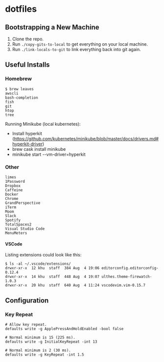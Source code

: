 # dotfiles

## Bootstrapping a New Machine

1. Clone the repo.
2. Run `./copy-gits-to-local` to get everything on your local machine.
3. Run `./link-locals-to-git` to link everything back into git again.

## Useful Installs

### Homebrew

```
$ brew leaves
awscli
bash-completion
fish
git
htop
tree
```

Running Minikube (local kubernetes):
- Install hyperkit (https://github.com/kubernetes/minikube/blob/master/docs/drivers.md#hyperkit-driver)
- brew cask install minikube
- minikube start --vm-driver=hyperkit

### Other

```
limes
1Password
Dropbox
Caffeine
Docker
Chrome
GrandPerspective
iTerm
Moom
Slack
Spotify
TotalSpaces2
Visual Studio Code
MenuMeters
```

#### VSCode

Listing extensions could look like this:

```
$ ls -al ~/.vscode/extensions/
drwxr-xr-x  12 khu  staff  384 Aug  4 19:06 editorconfig.editorconfig-0.12.4
drwxr-xr-x  14 khu  staff  448 Aug  4 19:07 ulthes.theme-firewatch-1.0.3
drwxr-xr-x  20 khu  staff  640 Aug  4 11:24 vscodevim.vim-0.15.7
```

## Configuration

### Key Repeat

```
# Allow key repeat.
defaults write -g ApplePressAndHoldEnabled -bool false

# Normal minimum is 15 (225 ms).
defaults write -g InitialKeyRepeat -int 13

# Normal minimum is 2 (30 ms).
defaults write -g KeyRepeat -int 1.5
```
